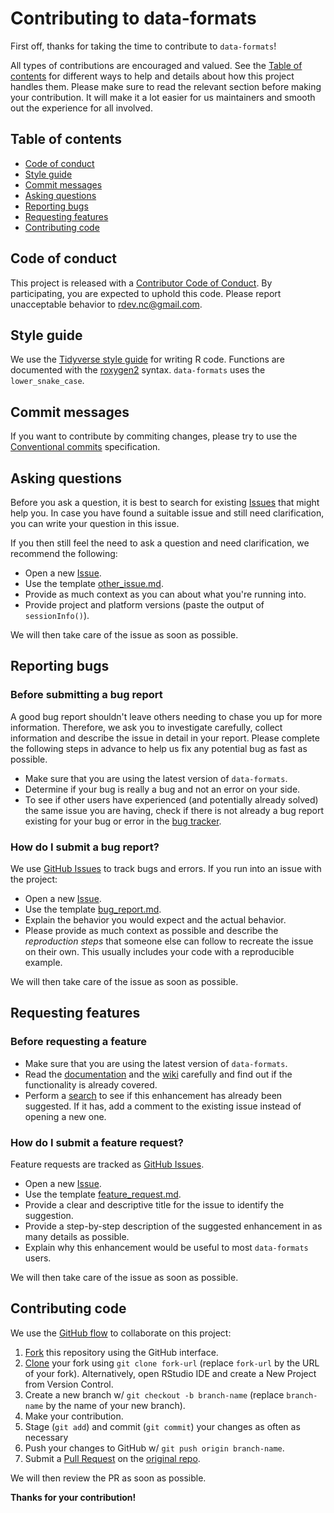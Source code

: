 # Contributing to data-formats

First off, thanks for taking the time to contribute to `data-formats`!

All types of contributions are encouraged and valued. See the 
[Table of contents](#table-of-contents) for different ways to help and details 
about how this project handles them. Please make sure to read the relevant 
section before making your contribution. It will make it a lot easier for us 
maintainers and smooth out the experience for all involved.



## Table of contents

- [Code of conduct](#code-of-conduct)
- [Style guide](#style-guide)
- [Commit messages](#commit-messages)
- [Asking questions](#asking-questions)
- [Reporting bugs](#reporting-bugs)
- [Requesting features](#requesting-features)
- [Contributing code](#contributing-code)



## Code of conduct

This project is released with a [Contributor Code of Conduct](https://github.com/biodiversitydata/data-formats/blob/main/CODE_OF_CONDUCT.md). By participating, you are expected to uphold this code. Please report unacceptable behavior to <rdev.nc@gmail.com>.



## Style guide

We use the [Tidyverse style guide](https://style.tidyverse.org/) for writing R code. Functions are documented with the [roxygen2](https://roxygen2.r-lib.org/articles/roxygen2.html) syntax. `data-formats` uses the `lower_snake_case`.



## Commit messages

If you want to contribute by commiting changes, please try to use the [Conventional commits](https://www.conventionalcommits.org/en/v1.0.0/) specification.



## Asking questions

Before you ask a question, it is best to search for existing [Issues](https://github.com/biodiversitydata/data-formats/issues) that might help you. In case you have found a suitable issue and still need clarification, you can write your question in this issue.

If you then still feel the need to ask a question and need clarification, we recommend the following:

- Open a new [Issue](https://github.com/biodiversitydata/data-formats/issues/new).
- Use the template [other_issue.md](https://github.com/biodiversitydata/data-formats/blob/main/.github/ISSUE_TEMPLATE/other_issue.md).
- Provide as much context as you can about what you're running into.
- Provide project and platform versions (paste the output of `sessionInfo()`).

We will then take care of the issue as soon as possible.



## Reporting bugs



### Before submitting a bug report

A good bug report shouldn't leave others needing to chase you up for more  information. Therefore, we ask you to investigate carefully, collect information and describe the issue in detail in your report. Please complete the following steps in advance to help us fix any potential bug as fast as possible.

- Make sure that you are using the latest version of `data-formats`.
- Determine if your bug is really a bug and not an error on your side.
- To see if other users have experienced (and potentially already solved) the same issue you are having, check if there is not already a bug report existing for your bug or error in the [bug tracker](https://github.com/biodiversitydata/data-formats/issues?q=label%3Abug).



### How do I submit a bug report?

We use [GitHub Issues](https://github.com/biodiversitydata/data-formats/issues) to 
track bugs and errors. If you run into an issue with the project:

- Open a new [Issue](https://github.com/biodiversitydata/data-formats/issues/new).
- Use the template [bug_report.md](https://github.com/biodiversitydata/data-formats/blob/main/.github/ISSUE_TEMPLATE/bug_report.md).
- Explain the behavior you would expect and the actual behavior.
- Please provide as much context as possible and describe the 
*reproduction steps* that someone else can follow to recreate the issue on 
their own. This usually includes your code with a reproducible example.

We will then take care of the issue as soon as possible.



## Requesting features



### Before requesting a feature

- Make sure that you are using the latest version of `data-formats`.
- Read the [documentation](https://github.com/biodiversitydata/data-formats/) and the [wiki](https://github.com/biodiversitydata/data-formats/wiki) carefully and find out if the functionality is already covered.
- Perform a [search](https://github.com/biodiversitydata/data-formats/issues) to see if this enhancement has already been suggested. If it has, add a comment to the existing issue instead of opening a new one.



### How do I submit a feature request?

Feature requests are tracked as [GitHub Issues](https://github.com/biodiversitydata/data-formats/issues).

- Open a new [Issue](https://github.com/biodiversitydata/data-formats/issues/new).
- Use the template [feature_request.md](https://github.com/biodiversitydata/data-formats/blob/main/.github/ISSUE_TEMPLATE/feature_request.md).
- Provide a clear and descriptive title for the issue to identify the suggestion.
- Provide a step-by-step description of the suggested enhancement in as many details as possible.
- Explain why this enhancement would be useful to most `data-formats` users.

We will then take care of the issue as soon as possible.



## Contributing code

We use the [GitHub flow](https://docs.github.com/en/get-started/quickstart/github-flow) to collaborate on this project:


1. [Fork](https://docs.github.com/en/get-started/quickstart/contributing-to-projects) this repository using the GitHub interface.
1. [Clone](https://docs.github.com/en/repositories/creating-and-managing-repositories/cloning-a-repository) your fork using `git clone fork-url` (replace `fork-url` by the URL of your fork). Alternatively, open RStudio IDE and create a New Project from Version Control.
1. Create a new branch w/ `git checkout -b branch-name` (replace `branch-name` by the name of your new branch).
1. Make your contribution.
1. Stage (`git add`) and commit (`git commit`) your changes as often as necessary
1. Push your changes to GitHub w/ `git push origin branch-name`.
3. Submit a [Pull Request](https://docs.github.com/en/get-started/quickstart/contributing-to-projects#making-a-pull-request) on the [original repo](https://github.com/biodiversitydata/data-formats/compare).

We will then review the PR as soon as possible.


**Thanks for your contribution!**
